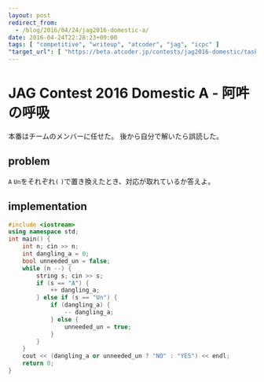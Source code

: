 ```yaml
---
layout: post
redirect_from:
  - /blog/2016/04/24/jag2016-domestic-a/
date: 2016-04-24T22:28:23+09:00
tags: [ "competitive", "writeup", "atcoder", "jag", "icpc" ]
"target_url": [ "https://beta.atcoder.jp/contests/jag2016-domestic/tasks/jag2016secretspring_a" ]
---
```


# JAG Contest 2016 Domestic A - 阿吽の呼吸

本番はチームのメンバーに任せた。
後から自分で解いたら誤読した。

## problem

`A` `Un`をそれぞれ`(` `)`で置き換えたとき、対応が取れているか答えよ。

## implementation

``` c++
#include <iostream>
using namespace std;
int main() {
    int n; cin >> n;
    int dangling_a = 0;
    bool unneeded_un = false;
    while (n --) {
        string s; cin >> s;
        if (s == "A") {
            ++ dangling_a;
        } else if (s == "Un") {
            if (dangling_a) {
                -- dangling_a;
            } else {
                unneeded_un = true;
            }
        }
    }
    cout << (dangling_a or unneeded_un ? "NO" : "YES") << endl;
    return 0;
}
```
